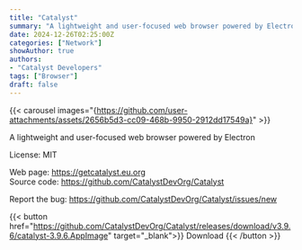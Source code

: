 ```yaml
---
title: "Catalyst"
summary: "A lightweight and user-focused web browser powered by Electron"
date: 2024-12-26T02:25:00Z
categories: ["Network"]
showAuthor: true
authors:
- "Catalyst Developers"
tags: ["Browser"]
draft: false
---
```


{{< carousel images="{https://github.com/user-attachments/assets/2656b5d3-cc09-468b-9950-2912dd17549a}" >}}

A lightweight and user-focused web browser powered by Electron

License: MIT

Web page: <https://getcatalyst.eu.org>  
Source code: <https://github.com/CatalystDevOrg/Catalyst>

Report the bug: <https://github.com/CatalystDevOrg/Catalyst/issues/new>  

{{< button href="https://github.com/CatalystDevOrg/Catalyst/releases/download/v3.9.6/catalyst-3.9.6.AppImage" target="_blank">}}
Download
{{< /button >}}